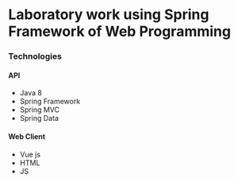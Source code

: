 # Laboratory work using Spring Framework of Web Programming

### Technologies
#### API
- Java 8
- Spring Framework
- Spring MVC
- Spring Data

#### Web Client
- Vue js
- HTML
- JS

